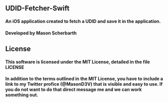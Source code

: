 ## UDID-Fetcher-Swift
#### An iOS application created to fetch a UDID and save it in the application.
#### Developed by Mason Scherbarth

## License
#### This software is licensed under the MIT License, detailed in the file LICENSE

#### In addition to the terms outlined in the MIT License, you have to include a link to my Twitter profice (@MasonD3V) that is visible and easy to use. If you do not want to do that direct message me and we can work something out.
